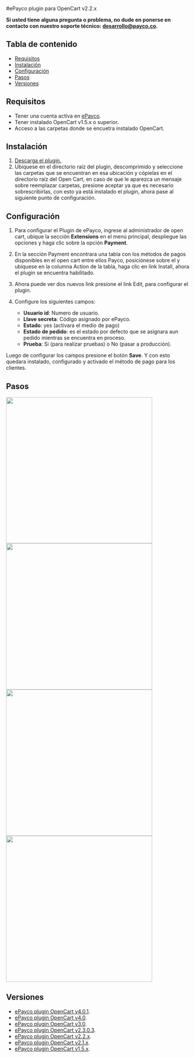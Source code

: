 #ePayco plugin para OpenCart v2.2.x

**Si usted tiene alguna pregunta o problema, no dude en ponerse en contacto con nuestro soporte técnico: desarrollo@payco.co.**

## Tabla de contenido

* [Requisitos](#requisitos)
* [Instalación](#instalación)
* [Configuración](#configuración)
* [Pasos](#pasos)
* [Versiones](#versiones)

## Requisitos

* Tener una cuenta activa en [ePayco](https://pagaycobra.com).
* Tener instalado OpenCart v1.5.x o superior.
* Acceso a las carpetas donde se encuetra instalado OpenCart.

## Instalación

1. [Descarga el plugin.](https://github.com/epayco/Plugin_ePayco_OpenCart/releases)
2. Ubíquese en el directorio raíz del plugin, descomprimido y seleccione las carpetas que se encuentran en esa ubicación y cópielas en el directorio raíz del Open Cart, en caso de que le aparezca un mensaje sobre reemplazar carpetas, presione aceptar ya que es necesario sobrescribirlas, con esto ya está instalado el plugin, ahora pase al siguiente punto de configuración.


## Configuración

1. Para configurar el Plugin de ePayco, ingrese al administrador de open cart, ubique la sección **Extensions** en el menú principal, despliegue las opciones y haga clic sobre la opción **Payment**.
2. En la sección Payment encontrara una tabla con los métodos de pagos disponibles en el open cart entre ellos Payco, posiciónese sobre el y ubíquese en la columna Action de la tabla, haga clic en link Install, ahora el plugin se encuentra habilitado.
3. Ahora puede ver dos nuevos link presione el link Edit, para configurar el plugin.
4. Configure los siguientes campos:

	* **Usuario id**: Numero de usuario.
	* **Llave secreta**: Código asignado por ePayco.
	* **Estado**: yes (activara el medio de pago)
	* **Estado de pedido**: es el estado por defecto que se asignara aun pedido mientras se encuentra en proceso.
	* **Prueba**: Si (para realizar pruebas) o No (pasar a producción).

Luego de configurar los campos presione el botón **Save**. Y con esto quedara instalado, configurado y activado el método de pago para los clientes.


## Pasos

<img src="ImgTutorialOpenCart/tuto-1.jpg" width="400px"/>
<img src="ImgTutorialOpenCart/tuto-2.jpg" width="400px"/>
<img src="ImgTutorialOpenCart/tuto-3.jpg" width="400px"/>
<img src="ImgTutorialOpenCart/tuto-4.jpg" width="400px"/>

## Versiones
* [ePayco plugin OpenCart v4.0.1](https://github.com/epayco/Plugin_ePayco_OpenCart/releases/tag/4.0.1).
* [ePayco plugin OpenCart v4.0](https://github.com/epayco/Plugin_ePayco_OpenCart/releases/tag/4.0.0.0).
* [ePayco plugin OpenCart v3.0](https://github.com/epayco/Plugin_ePayco_OpenCart/releases/tag/3.0).
* [ePayco plugin OpenCart v2.3.0.3](https://github.com/epayco/Plugin_ePayco_OpenCart/releases/tag/2.3.0.3).
* [ePayco plugin OpenCart v2.2.x](https://github.com/epayco/Plugin_ePayco_OpenCart/releases/tag/2.2.x).
* [ePayco plugin OpenCart v2.1.x](https://github.com/epayco/Plugin_ePayco_OpenCart/releases/tag/2.1.x).
* [ePayco plugin OpenCart v1.5.x](https://github.com/epayco/Plugin_ePayco_OpenCart/releases/tag/1.5.x).

